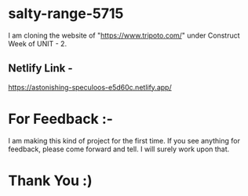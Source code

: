# salty-range-5715
I am cloning the website of "https://www.tripoto.com/" under Construct Week of UNIT - 2.

## Netlify Link - 
https://astonishing-speculoos-e5d60c.netlify.app/



# For Feedback :-
I am making this kind of project for the first time. If you see anything for feedback, please come forward and tell. I will surely work upon that.

# Thank You :)





